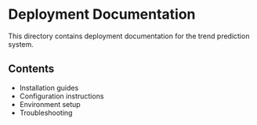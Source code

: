 # Deployment Documentation

This directory contains deployment documentation for the trend prediction system.

## Contents

- Installation guides
- Configuration instructions
- Environment setup
- Troubleshooting
